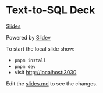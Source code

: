 # Text-to-SQL Deck

[Slides](https://multinear.github.io/deck-text2sql)

Powered by [Slidev](https://github.com/slidevjs/slidev)

To start the local slide show:

- `pnpm install`
- `pnpm dev`
- visit <http://localhost:3030>

Edit the [slides.md](./slides.md) to see the changes.
